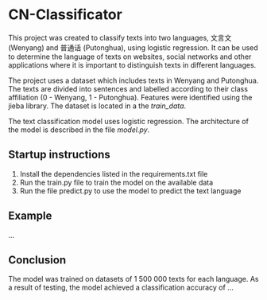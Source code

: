 # CN-Classificator
This project was created to classify texts into two languages, 文言文 (Wenyang) and 普通话 (Putonghua), using logistic regression. It can be used to determine the language of texts on websites, social networks and other applications where it is important to distinguish texts in different languages.

The project uses a dataset which includes texts in Wenyang and Putonghua. The texts are divided into sentences and labelled according to their class affiliation (0 - Wenyang, 1 - Putonghua). Features were identified using the jieba library. The dataset is located in a the *train_data*.

The text classification model uses logistic regression. The architecture of the model is described in the file *model.py*.

## Startup instructions
1. Install the dependencies listed in the requirements.txt file
2. Run the train.py file to train the model on the available data
3. Run the file predict.py to use the model to predict the text language

## Example
...

## Conclusion
The model was trained on datasets of 1 500 000 texts for each language. As a result of testing, the model achieved a classification accuracy of ...
